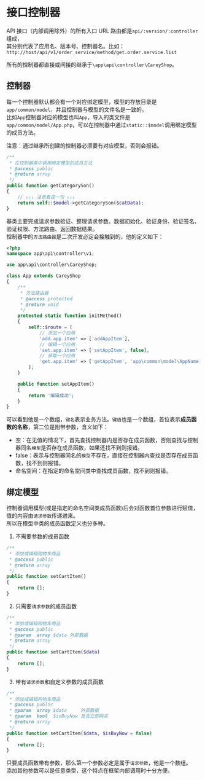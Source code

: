 # 接口控制器

API 接口（内部调用除外）的所有入口 URL 路由都是`api/:version/:controller`组成，   
其分别代表了应用名、版本号、控制器名。比如：`http://host/api/v1/order_service/method/get.order.service.list`

所有的控制器都直接或间接的继承于`\app\api\controller\CareyShop`。

## 控制器
每一个控制器默认都会有一个对应绑定模型，模型的存放目录是`app/common/model`，并且控制器与模型的文件名是一致的。   
比如`App`控制器对应的模型也叫`App`，导入的类文件是`app/common/model/App.php`，可以在控制器中通过`static::$model`调用绑定模型的成员方法。

注意：通过继承所创建的控制器必须要有对应模型，否则会报错。

```php {9}
/**
 * 在控制器类中调用绑定模型的成员方法
 * @access public
 * @return array
 */
public function getCategorySon()
{
    // ↓↓↓ 注意看这一句 ↓↓↓
    return self::$model->getCategorySon($catData);
}
```

基类主要完成请求参数验证、整理请求参数、数据初始化、验证身份、验证签名、验证权限、方法路由、返回数据结果。   
控制器中的`方法路由器`是二次开发必定会接触到的，他的定义如下：
```php
<?php
namespace app\api\controller\v1;

use app\api\controller\CareyShop;

class App extends CareyShop
{
    /**
     * 方法路由器
     * @access protected
     * @return void
     */
    protected static function initMethod()
    {
        self::$route = [
            // 添加一个应用
            'add.app.item' => ['addAppItem'],
            // 编辑一个应用
            'set.app.item' => ['setAppItem', false],
            // 获取一个应用
            'get.app.item' => ['getAppItem', 'app\common\model\AppName'],
        ];
    }

    public function setAppItem()
    {
        return '编辑成功';
    }
}
```

可以看到他是一个数组，`键名`表示业务方法。`键值`也是一个数组，首位表示**成员函数的名称**，第二位是附带参数，含义如下：
* 空：在无值的情况下，首先查找控制器内是否存在成员函数，否则查找与控制器同名`模型`是否存在成员函数，如果还找不到则报错。
* false：表示与控制器同名的`模型`不存在，直接在控制器内查找是否存在成员函数，找不到则报错。
* 命名空间：在指定的命名空间类中查找成员函数，找不到则报错。

## 绑定模型
控制器调用模型(或是指定的命名空间类成员函数)后会对函数首位参数进行赋值，值的内容由`请求参数`传递进来。   
所以在模型中类的成员函数定义也分多种。

1. 不需要参数的成员函数
```php
/**
 * 添加或编辑购物车商品
 * @access public
 * @return array
 */
public function setCartItem()
{
    return [];
}
```

2. 只需要`请求参数`的成员函数
```php
/**
 * 添加或编辑购物车商品
 * @access public
 * @param  array $data 外部数据
 * @return array
 */
public function setCartItem($data)
{
    return [];
}
```

3. 带有`请求参数`和自定义参数的成员函数
```php
/**
 * 添加或编辑购物车商品
 * @access public
 * @param  array $data     外部数据
 * @param  bool  $isBuyNow 是否立即购买
 * @return array
 */
public function setCartItem($data, $isBuyNow = false)
{
    return [];
}
```

只要成员函数带有参数，那么第一个参数必定是属于`请求参数`，他是一个数组。   
添加其他参数可以是任意类型，这个特点在框架内部调用时十分方便。
